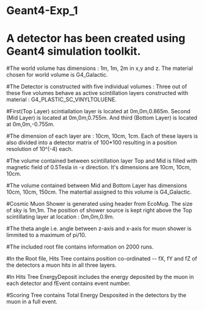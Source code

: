 # Geant4-Exp_1

# A detector has been created using Geant4 simulation toolkit. 

#The world volume has dimensions : 1m, 1m, 2m in x,y and z. The material chosen for world volume is G4_Galactic.

#The Detector is constructed with five individual volumes : Three out of these five volumes behave as active scintillation layers constructed with material : G4_PLASTIC_SC_VINYLTOLUENE. 

#First(Top Layer) scintiallation layer is located at 0m,0m,0.865m. Second (Mid Layer) is located at 0m,0m,0.755m. And third (Bottom Layer) is located at 0m,0m,-0.755m. 

#The dimension of each layer are : 10cm, 10cm, 1cm. Each of these layers is also divided into a detector matrix of 100*100 resulting in a position resolution of 10^(-4) each. 

#The volume contained between scintillation layer Top and Mid is filled with magnetic field of 0.5Tesla in -x direction. It's dimensions are 10cm, 10cm, 10cm.

#The volume contained between Mid and Bottom Layer has dimensions 10cm, 10cm, 150cm. The matertial assigned to this volume is G4_Galactic.

#Cosmic Muon Shower is generated using header from EcoMug. The size of sky is 1m,1m. The position of shower source is kept right above the Top scintillating layer at location : 0m,0m,0.9m.

#The theta angle i.e. angle between z-axis and x-axis for muon shower is limmited to a maximum of pi/10.

#The included root file contains information on 2000 runs.

#In the Root file, Hits Tree contains position co-ordinated -- fX, fY and fZ of the detectors a muon hits in all three layers.

#In Hits Tree EnergyDeposit includes the energy deposited by the muon in each detector and fEvent contains event number.

#Scoring Tree contains Total Energy Desposited in the detectors by the muon in a full event.
